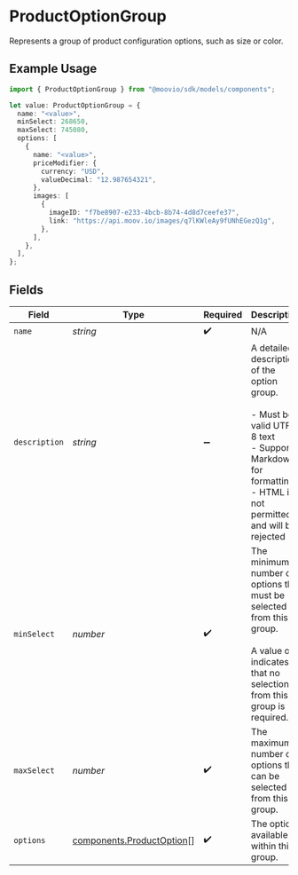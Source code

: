 # ProductOptionGroup

Represents a group of product configuration options, such as size or color.

## Example Usage

```typescript
import { ProductOptionGroup } from "@moovio/sdk/models/components";

let value: ProductOptionGroup = {
  name: "<value>",
  minSelect: 268650,
  maxSelect: 745080,
  options: [
    {
      name: "<value>",
      priceModifier: {
        currency: "USD",
        valueDecimal: "12.987654321",
      },
      images: [
        {
          imageID: "f7be8907-e233-4bcb-8b74-4d8d7ceefe37",
          link: "https://api.moov.io/images/q7lKWleAy9fUNhEGezQ1g",
        },
      ],
    },
  ],
};
```

## Fields

| Field                                                                                                                                                   | Type                                                                                                                                                    | Required                                                                                                                                                | Description                                                                                                                                             |
| ------------------------------------------------------------------------------------------------------------------------------------------------------- | ------------------------------------------------------------------------------------------------------------------------------------------------------- | ------------------------------------------------------------------------------------------------------------------------------------------------------- | ------------------------------------------------------------------------------------------------------------------------------------------------------- |
| `name`                                                                                                                                                  | *string*                                                                                                                                                | :heavy_check_mark:                                                                                                                                      | N/A                                                                                                                                                     |
| `description`                                                                                                                                           | *string*                                                                                                                                                | :heavy_minus_sign:                                                                                                                                      | A detailed description of the option group.<br/><br/>- Must be valid UTF-8 text<br/>- Supports Markdown for formatting<br/>- HTML is not permitted and will be rejected |
| `minSelect`                                                                                                                                             | *number*                                                                                                                                                | :heavy_check_mark:                                                                                                                                      | The minimum number of options that must be selected from this group.<br/><br/>A value of 0 indicates that no selection from this group is required.     |
| `maxSelect`                                                                                                                                             | *number*                                                                                                                                                | :heavy_check_mark:                                                                                                                                      | The maximum number of options that can be selected from this group.                                                                                     |
| `options`                                                                                                                                               | [components.ProductOption](../../models/components/productoption.md)[]                                                                                  | :heavy_check_mark:                                                                                                                                      | The options available within this group.                                                                                                                |